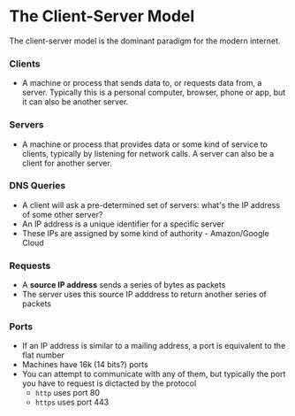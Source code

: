 # The Client-Server Model

The client-server model is the dominant paradigm for the modern internet.

### Clients
- A machine or process that sends data to, or requests data from, a server. Typically this is a personal computer, browser, phone or app, but it can also be another server.

### Servers
- A machine or process that provides data or some kind of service to clients, typically by listening for network calls. A server can also be a client for another server.

### DNS Queries
- A client will ask a pre-determined set of servers: what's the IP address of some other server?
- An IP address is a unique identifier for a specific server
- These IPs are assigned by some kind of authority - Amazon/Google Cloud

### Requests
- A **source IP address** sends a series of bytes as packets
- The server uses this source IP adddress to return another series of packets

### Ports
- If an IP address is similar to a mailing address, a port is equivalent to the flat number
- Machines have 16k (14 bits?) ports
- You can attempt to communicate with any of them, but typically the port you have to request is dictacted by the protocol
	- `http` uses port 80
	- `https` uses port 443
